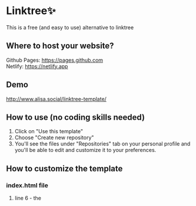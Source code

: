# Linktree:sparkles:
This is a free (and easy to use) alternative to linktree 

## Where to host your website?
Github Pages: https://pages.github.com  
Netlify: https://netlify.app

## Demo
http://www.alisa.social/linktree-template/

## How to use (no coding skills needed)
1. Click on "Use this template"
2. Choose "Create new repository"
3. You'll see the files under "Repositories" tab on your personal profile and you'll be able to edit and customize it to your preferences.

## How to customize the template
### index.html file
1. line 6 - the 
